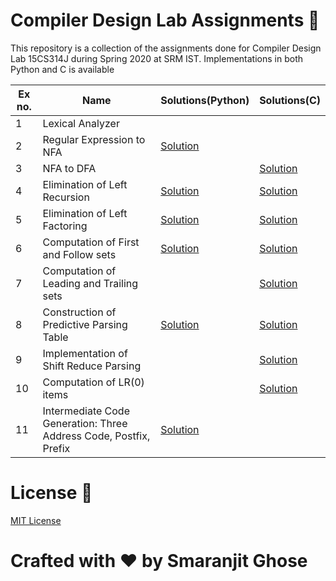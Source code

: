 # Compiler Design Lab Assignments 📑

This repository is a collection of the assignments done for Compiler Design Lab 15CS314J during Spring 2020 at SRM IST. Implementations in both Python and C is available


|Ex no.|Name|Solutions(Python)|Solutions(C)|
|------|----|----------------|-----------|
|1|Lexical Analyzer|||
|2|Regular Expression to NFA|[Solution](assignments_python/re_to_nfa.py)||
|3|NFA to DFA||[Solution](assignments_c/nfa_to_dfa.py)|
|4|Elimination of Left Recursion|[Solution](assignments_python/left_recursion.py)|[Solution](assignments_c/left_recursion.c)|
|5|Elimination of Left Factoring|[Solution](assignments_python/left_factoring.py)|[Solution](assignments_c/left_factoring.c)|
|6|Computation of First and Follow sets|[Solution](assignments_python/first_and_follow.py)|[Solution](assignments_c/first_and_follow.c)|
|7|Computation of Leading and Trailing sets||[Solution](assignments_c/leading_and_trailing.c)|
|8|Construction of Predictive Parsing Table|[Solution](assignments_python/predictive_parsing.py)|[Solution](assignments_c/predictive_parsing.c)|
|9|Implementation of Shift Reduce Parsing||[Solution](assignments_c/shift_reduce_parsing.c)|
|10|Computation of LR(0) items ||[Solution](assignments_c/lr0_parsing.c)|
|11|Intermediate Code Generation: Three Address Code, Postfix, Prefix |[Solution](assignments_python/intermediate_code_generation.py)||



# License 📜

[MIT License](https://github.com/smaranjitghose/compiler_design_lab/blob/master/LICENSE)

# **Crafted with ❤ by Smaranjit Ghose**

